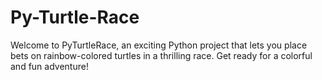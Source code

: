 # Py-Turtle-Race
Welcome to PyTurtleRace, an exciting Python project that lets you place bets on rainbow-colored turtles in a thrilling race. Get ready for a colorful and fun adventure!

